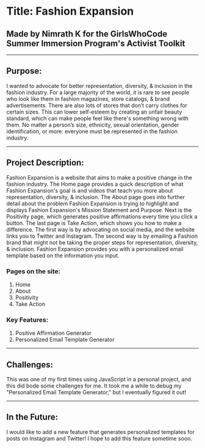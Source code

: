 # Title: Fashion Expansion

## Made by Nimrath K for the GirlsWhoCode Summer Immersion Program's Activist Toolkit

---------------------------------------------------------------------------------------------------------------------------------------------------------

## Purpose:
I wanted to advocate for better representation, diversity, & inclusion in the fashion industry. For a large majority of the world, it is rare to see people who look like them in fashion magazines, store catalogs, & brand advertisements. There are also lots of stores that don’t carry clothes for certain sizes. This can lower self-esteem by creating an unfair beauty standard, which can make people feel like there's something wrong with them. No matter a person’s size, ethnicity, sexual orientation, gender identification, or more: everyone must be represented in the fashion industry.

---------------------------------------------------------------------------------------------------------------------------------------------------------

## Project Description:
Fashion Expansion is a website that aims to make a positive change in the fashion industry. The Home page provides a quick description of what Fashion Expansion's goal is and videos that teach you more about representation, diversity, & inclusion. The About page goes into further detail about the problem Fashion Expansion is trying to highlight and displays Fashion Expansion's Mission Statement and Purpose. Next is the Positivity page, which generates positive affirmations every time you click a button. The last page is Take Action, which shows you how to make a difference. The first way is by advocating  on social media, and the website links you to Twitter and Instagram. The second way is by emailing a Fashion brand that might not be taking the proper steps for representation, diversity, & inclusion. Fashion Expansion provides you with a personalized email template based on the information you input.

### Pages on the site:
1. Home
2. About
3. Positivity
4. Take Action

### Key Features:
1. Positive Affirmation Generator
2. Personalized Email Template Generator

---------------------------------------------------------------------------------------------------------------------------------------------------------

## Challenges:
This was one of my first times using JavaScript in a personal project, and this did bode some challenges for me. It took me a while to debug my "Personalized Email Template Generator," but I eventually figured it out!

---------------------------------------------------------------------------------------------------------------------------------------------------------

## In the Future:
I would like to add a new feature that generates personalized templates for posts on Instagram and Twitter! I hope to add this feature sometime soon.
